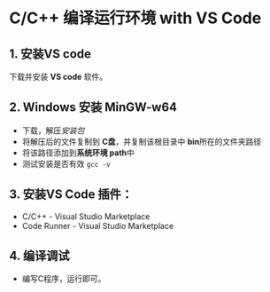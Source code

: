 # C/C++ 编译运行环境 with VS Code

## 1. 安装VS code

下载并安装 **VS code** 软件。



## 2. Windows 安装 **MinGW-w64**

- 下载，解压*安装包*
- 将解压后的文件复制到 **C盘**，并复制该根目录中 **bin**所在的文件夹路径
- 将该路径添加到**系统环境 path**中
- 测试安装是否有效 `gcc -v`



## 3. 安装VS Code 插件：

- C/C++ - Visual Studio Marketplace
- Code Runner - Visual Studio Marketplace



## 4. 编译调试

- 编写C程序，运行即可。